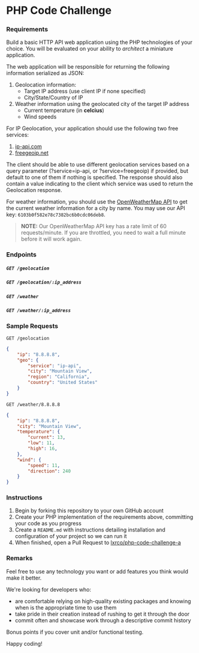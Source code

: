# PHP Code Challenge

### Requirements

Build a basic HTTP API web application using the PHP technologies of your choice. You will be evaluated on your ability to *architect* a miniature application.

The web application will be responsible for returning the following information serialized as JSON:

1. Geolocation information:
    * Target IP address (use client IP if none specified)
    * City/State/Country of IP
2. Weather information using the geolocated city of the target IP address
    * Current temperature (in **celcius**)
    * Wind speeds

For IP Geolocation, your application should use the following two free services:

1. [ip-api.com](http://ip-api.com/)
2. [freegeoip.net](http://freegeoip.net/)

The client should be able to use different geolocation services based on a query parameter (?service=ip-api, or ?service=freegeoip) if provided, but default to one of them if nothing is specified. The response should also contain a value indicating to the client which service was used to return the Geolocation response.

For weather information, you should use the [OpenWeatherMap API](http://openweathermap.org/current) to get the current weather information for a city by name. You may use our API key: `6103b0f582e78c7382bc6b0cdc06deb8`.

> **NOTE:** Our OpenWeatherMap API key has a rate limit of 60 requests/minute. If you are throttled, you need to wait a full minute before it will work again.

### Endpoints

##### `GET /geolocation`

##### `GET /geolocation/:ip_address`

##### `GET /weather`

##### `GET /weather/:ip_address`

### Sample Requests

```
GET /geolocation
```

```json
{
    "ip": "8.8.8.8",
    "geo": {
        "service": "ip-api",
        "city": "Mountain View",
        "region": "California",
        "country": "United States"
    }
}
```

```
GET /weather/8.8.8.8
```

```json
{
    "ip": "8.8.8.8",
    "city": "Mountain View",
    "temperature": {
        "current": 13,
        "low": 11,
        "high": 16,
    },
    "wind": {
        "speed": 11,
        "direction": 240
    }
}
```

### Instructions

1. Begin by forking this repository to your own GitHub account
2. Create your PHP implementation of the requirements above, committing your code as you progress
3. Create a `README.md` with instructions detailing installation and configuration of your project so we can run it
4. When finished, open a Pull Request to [lxrco/php-code-challenge-a](https://github.com/lxrco/php-code-challenge-a)

### Remarks

Feel free to use any technology you want or add features you think would make it better.

We're looking for developers who:
* are comfortable relying on high-quality existing packages and knowing when is the appropriate time to use them
* take pride in their creation instead of rushing to get it through the door
* commit often and showcase work through a descriptive commit history

Bonus points if you cover unit and/or functional testing.

Happy coding!

